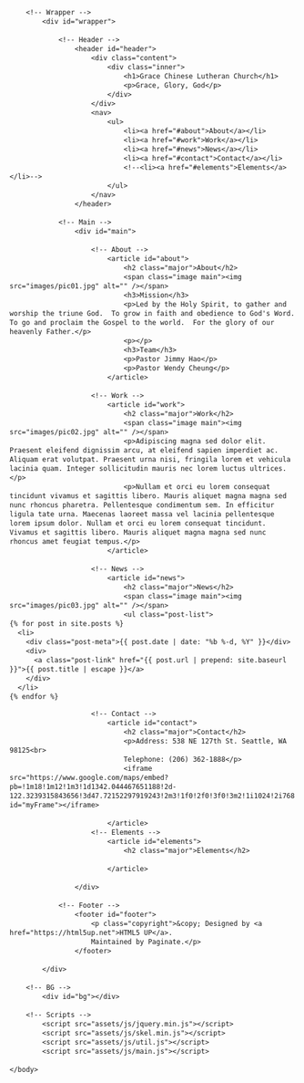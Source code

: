 ---
---
<html>
	<head>
		<title>Grace Chinese Lutheran Church</title>
		<meta charset="utf-8" />
		<meta name="viewport" content="width=device-width, initial-scale=1, user-scalable=no" />
		<link rel="stylesheet" href="assets/css/main.css" />
		<!--[if lte IE 9]><link rel="stylesheet" href="assets/css/ie9.css" /><![endif]-->
		<noscript><link rel="stylesheet" href="assets/css/noscript.css" /></noscript>
	</head>
	<body>

		<!-- Wrapper -->
			<div id="wrapper">

				<!-- Header -->
					<header id="header">
						<div class="content">
							<div class="inner">
								<h1>Grace Chinese Lutheran Church</h1>
								<p>Grace, Glory, God</p>
							</div>
						</div>
						<nav>
							<ul>
								<li><a href="#about">About</a></li>
								<li><a href="#work">Work</a></li>
								<li><a href="#news">News</a></li>
								<li><a href="#contact">Contact</a></li>
								<!--<li><a href="#elements">Elements</a></li>-->
							</ul>
						</nav>
					</header>

				<!-- Main -->
					<div id="main">

						<!-- About -->
							<article id="about">
								<h2 class="major">About</h2>
								<span class="image main"><img src="images/pic01.jpg" alt="" /></span>
								<h3>Mission</h3>
								<p>Led by the Holy Spirit, to gather and worship the triune God.  To grow in faith and obedience to God's Word.  To go and proclaim the Gospel to the world.  For the glory of our heavenly Father.</p>
								<p></p>
								<h3>Team</h3>
								<p>Pastor Jimmy Hao</p>
								<p>Pastor Wendy Cheung</p>
							</article>

						<!-- Work -->
							<article id="work">
								<h2 class="major">Work</h2>
								<span class="image main"><img src="images/pic02.jpg" alt="" /></span>
								<p>Adipiscing magna sed dolor elit. Praesent eleifend dignissim arcu, at eleifend sapien imperdiet ac. Aliquam erat volutpat. Praesent urna nisi, fringila lorem et vehicula lacinia quam. Integer sollicitudin mauris nec lorem luctus ultrices.</p>
								<p>Nullam et orci eu lorem consequat tincidunt vivamus et sagittis libero. Mauris aliquet magna magna sed nunc rhoncus pharetra. Pellentesque condimentum sem. In efficitur ligula tate urna. Maecenas laoreet massa vel lacinia pellentesque lorem ipsum dolor. Nullam et orci eu lorem consequat tincidunt. Vivamus et sagittis libero. Mauris aliquet magna magna sed nunc rhoncus amet feugiat tempus.</p>
							</article>

						<!-- News -->
							<article id="news">
								<h2 class="major">News</h2>
								<span class="image main"><img src="images/pic03.jpg" alt="" /></span>
								<ul class="post-list">
    {% for post in site.posts %}
      <li>
        <div class="post-meta">{{ post.date | date: "%b %-d, %Y" }}</div>
        <div>
          <a class="post-link" href="{{ post.url | prepend: site.baseurl }}">{{ post.title | escape }}</a>
        </div>
      </li>
    {% endfor %}
  </ul>
							</article>

						<!-- Contact -->
							<article id="contact">
								<h2 class="major">Contact</h2>
								<p>Address: 538 NE 127th St. Seattle, WA 98125<br>
								Telephone: (206) 362-1888</p>
								<iframe src="https://www.google.com/maps/embed?pb=!1m18!1m12!1m3!1d1342.044467651188!2d-122.3239315843656!3d47.72152297919243!2m3!1f0!2f0!3f0!3m2!1i1024!2i768!4f13.1!3m3!1m2!1s0x549011417d99d9ed%3A0x2f173776603a2852!2sGrace+Chinese+Lutheran+Church!5e0!3m2!1sen!2sus!4v1518246124534" id="myFrame"></iframe>
								
							</article>
						<!-- Elements -->
							<article id="elements">
								<h2 class="major">Elements</h2>

							</article>

					</div>

				<!-- Footer -->
					<footer id="footer">
						<p class="copyright">&copy; Designed by <a href="https://html5up.net">HTML5 UP</a>.
						Maintained by Paginate.</p>
					</footer>

			</div>

		<!-- BG -->
			<div id="bg"></div>

		<!-- Scripts -->
			<script src="assets/js/jquery.min.js"></script>
			<script src="assets/js/skel.min.js"></script>
			<script src="assets/js/util.js"></script>
			<script src="assets/js/main.js"></script>

	</body>
</html>
